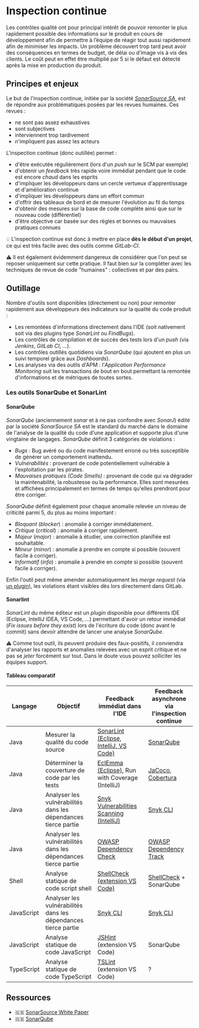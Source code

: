 # Inspection continue

Les contrôles qualité ont pour principal intérêt de pouvoir remonter le plus rapidement possible des informations sur le produit en cours de développement afin de permettre à l’équipe de réagir tout aussi rapidement afin de minimiser les impacts. Un problème découvert trop tard peut avoir des conséquences en termes de budget, de délai ou d’image vis à vis des clients. Le coût peut en effet être multiplié par 5 si le défaut est détecté après la mise en production du produit.

## Principes et enjeux

Le but de l'inspection continue, initiée par la société [_SonarSource SA_](https://www.sonarsource.com/), est de répondre aux problématiques posées par les revues humaines. Ces revues :

* ne sont pas assez exhaustives
* sont subjectives
* interviennent trop tardivement
* n'impliquent pas assez les acteurs

L'inspection continue (donc outillée) permet :

* d'être exécutée régulièrement (lors d'un _push_ sur le SCM par exemple)
* d'obtenir un _feedback_ très rapide voire immédiat pendant que le code est encore _chaud_ dans les esprits
* d'impliquer les développeurs dans un cercle vertueux d'apprentissage et d'amélioration continue
* d'impliquer les développeurs dans un effort commun
* d'offrir des tableaux de bord et de mesurer l'évolution au fil du temps
* d'obtenir des mesures sur la base de code complète ainsi que sur le nouveau code (différentiel)
* d'être objective car basée sur des règles et bonnes ou mauvaises pratiques connues

:bulb: L'inspection continue est donc à mettre en place **dès le début d'un projet**, ce qui est très facile avec des outils comme _GitLab-CI_.

:warning: Il est également évidemment dangereux de considérer que l'on peut se reposer uniquement sur cette pratique. Il faut bien sur la compléter avec les techniques de revue de code "humaines" : collectives et par des pairs.

## Outillage

Nombre d'outils sont disponibles (directement ou non) pour remonter rapidement aux développeurs des indicateurs sur la qualité du code produit :

* Les remontées d'informations directement dans l'IDE (soit nativement soit via des plugins type _SonarLint_ ou _FindBugs_).
* Les contrôles de compilation et de succès des tests lors d'un _push_ (via _Jenkins_, _GitLab CI_, ...).
* Les contrôles outillés quotidiens via _SonarQube_ (qui ajoutent en plus un suivi temporel grâce aux _Dashboards_).
* Les analyses via des outils d'APM : l’_Application Performance Monitoring_ suit les transactions de bout en bout permettant la remontée d'informations et de métriques de toutes sortes.

### Les outils SonarQube et SonarLint

#### SonarQube

_SonarQube_ (anciennement _sonar_ et à ne pas confondre avec _SonarJ_) édité par la société _SonarSource SA_ est le standard du marché dans le domaine de l'analyse de la qualité du code d'une application et supporte plus d'une vingtaine de langages.
_SonarQube_ définit 3 catégories de violations :

* *Bugs :* Bug avéré ou du code manifestement erroné ou très susceptible de générer un comportement inattendu.
* *Vulnérabilités :* provenant de code potentiellement vulnérable à l'exploitation par les pirates.
* *Mauvaises pratiques (_Code Smells_) :* provenant de code qui va dégrader la maintenabilité, la robustesse ou la performance. Elles sont mesurées et affichées principalement en termes de temps qu'elles prendront pour être corriger.

_SonarQube_ définit également pour chaque anomalie relevée un niveau de criticité parmi 5, du plus au moins important :

* *Bloquant*  (_blocker_) : anomalie à corriger immédiatement.
* *Critique* (_critical_) : anomalie à corriger rapidement.
* *Majeur* (_major_) : anomalie à étudier, une correction planifiée est souhaitable.
* *Mineur* (_minor_) : anomalie à prendre en compte si possible (souvent facile à corriger).
* *Informatif* (_info_) : anomalie à prendre en compte si possible (souvent facile à corriger).

Enfin l'outil peut même amender automatiquement les _merge request_ (via [un plugin](https://github.com/gabrie-allaigre/sonar-gitlab-plugin)), les violations étant visibles dès lors directement dans GitLab.

#### Sonarlint

_SonarLint_ du même éditeur est un _plugin_ disponible pour différents IDE (Eclipse, IntelliJ IDEA, VS Code, ...) permettant d'avoir un retour immédiat (_Fix issues before they exist_) lors de l'écriture du code (donc avant le commit) sans devoir attendre de lancer une analyse _SonarQube_.

:warning: Comme tout outil, ils peuvent produire des faux-positifs, il conviendra d'analyser les rapports et anomalies relevées avec un esprit critique et ne pas se _jeter_ forcément sur tout. Dans le doute vous pouvez solliciter les équipes support.

#### Tableau comparatif

| Langage | Objectif | Feedback immédiat dans l'IDE | Feedback asynchrone via l'inspection continue |
| ------- | -------- | ---------------------------- | --------------------------------------------- |
| Java | Mesurer la qualité du code source | [SonarLint (Eclipse,  IntelliJ, VS Code)](https://www.sonarlint.org/) | [SonarQube](https://www.sonarqube.org/) |
| Java | Déterminer la couverture de code par les tests | [EclEmma (Eclipse)](https://www.eclemma.org/), Run with Coverage (IntelliJ) | [JaCoco](https://www.jacoco.org/jacoco/trunk/doc/), [Cobertura](http://cobertura.github.io/cobertura/) |
| Java | Analyser les vulnérabilités dans les dépendances tierce partie | [Snyk Vulnerabilities Scanning (IntelliJ)](https://blog.jetbrains.com/idea/2019/03/catching-vulnerabilities-instantly-in-your-intellij-idea-environment/) | [Snyk CLI](https://snyk.io/docs/using-snyk/) |
| Java | Analyser les vulnérabilités dans les dépendances tierce partie | [OWASP Dependency Check](https://jeremylong.github.io/DependencyCheck/dependency-check-maven/index.html) | [OWASP Dependency Track](https://dependencytrack.org/) |
| Shell | Analyse statique de code script shell | [ShellCheck (extension VS Code)](https://github.com/timonwong/vscode-shellcheck) | [ShellCheck](https://www.shellcheck.net/) + SonarQube |
| JavaScript | Analyser les vulnérabilités dans les dépendances tierce partie | [Snyk CLI](https://snyk.io/docs/snyk-for-nodejs/) | [Snyk CLI](https://snyk.io/docs/continuous-integration/) |
| JavaScript | Analyse statique de code JavaScript | [JSHint](https://jshint.com/) (extension VS Code) | SonarQube |
| TypeScript | Analyse statique de code TypeScript | [TSLint](https://palantir.github.io/tslint/) (extension VS Code) | ? |

## Ressources

* :gb: [SonarSource White Paper](https://www.sonarsource.com/resources/white-papers/continuous-inspection.html)
* :gb: [SonarQube](https://www.sonarqube.org/features/clean-code/)
